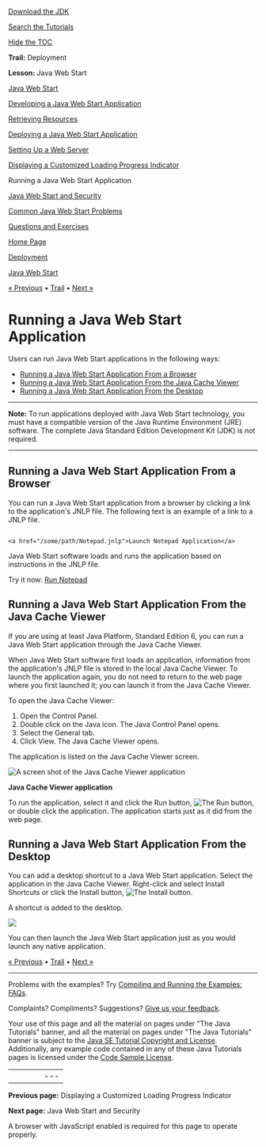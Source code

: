 [Download
the JDK](http://java.sun.com/javase/6/download.jsp)
  
[Search the
Tutorials](../../search.html)
  
[Hide the TOC](javascript:toggleLeft())

**Trail:** Deployment
  
**Lesson:** Java Web Start

[Java Web Start](index.html)

[Developing a Java Web Start Application](developing.html)

[Retrieving Resources](retrievingResources.html)

[Deploying a Java Web Start Application](deploying.html)

[Setting Up a Web Server](settingUpWebServerMimeType.html)

[Displaying a Customized Loading Progress Indicator](customProgressIndicatorForAppln.html)

Running a Java Web Start Application

[Java Web Start and Security](security.html)

[Common Java Web Start Problems](problems.html)

[Questions and Exercises](QandE/questions.html)

[Home Page](../../index.html)
>
[Deployment](../index.html)
>
[Java Web Start](index.html)

[« Previous](customProgressIndicatorForAppln.html) • [Trail](../TOC.html) • [Next »](security.html)

# Running a Java Web Start Application

Users can run Java Web Start applications in the following ways:

* [Running a Java Web Start Application From a Browser](#web)
* [Running a Java Web Start Application From the Java Cache Viewer](#cache)
* [Running a Java Web Start Application From the Desktop](#desktop)

---

**Note:** To run applications deployed with Java Web Start technology, you must have a
compatible version of the Java Runtime Environment (JRE) software.
The complete Java Standard Edition Development Kit (JDK) is not required.

---

## Running a Java Web Start Application From a Browser

You can run a Java Web Start application from a browser
by clicking a link to the application's JNLP file. The following text is
an example of a link to a JNLP file.

```

<a href="/some/path/Notepad.jnlp">Launch Notepad Application</a>

```

Java Web Start software loads and runs the application based on instructions
in the JNLP file.

Try it now:
[Run Notepad](http://download.oracle.com/javase/tutorialJWS/deployment/webstart/examples/Notepad.jnlp)


## Running a Java Web Start Application From the Java Cache Viewer

If you are using at least Java Platform, Standard Edition 6, you can run a
Java Web Start application through the Java Cache Viewer.

When Java Web Start software first loads an application, information from the
application's JNLP file is stored in the local Java Cache Viewer.
To launch the application again, you do not need to return to the web page
where you first launched it; you can launch it from the Java Cache Viewer.

To open the Java Cache Viewer:

1. Open the Control Panel.
2. Double click on the Java icon. The Java Control Panel opens.
3. Select the General tab.
4. Click View. The Java Cache Viewer opens.

The application is listed on the Java Cache Viewer screen.

![A screen shot of the Java Cache Viewer application](../../figures/deployment/webstart/jws_cache_viewer.png)

**Java Cache Viewer application**

To run the application, select it and click the Run button,
![The Run button](../../figures/deployment/webstart/JCRun.png),
or double click the application. The application starts just
as it did from the web page.

## Running a Java Web Start Application From the Desktop

You can add a desktop shortcut to a Java Web Start
application. Select the application in the Java Cache Viewer.
Right-click and select Install Shortcuts
or click the Install button,
![The Install button](../../figures/deployment/webstart/JCInstall.png).

A shortcut is added to the desktop.

![](../../figures/deployment/webstart/shortcut.png)

You can then launch the Java Web Start application just as you would launch
any native application.

[« Previous](customProgressIndicatorForAppln.html)
•
[Trail](../TOC.html)
•
[Next »](security.html)

---

Problems with the examples? Try [Compiling and Running
the Examples: FAQs](../../information/run-examples.html).
  
Complaints? Compliments? Suggestions? [Give
us your feedback](http://download.oracle.com/javase/feedback.html).

Your use of this page and all the material on pages under "The Java Tutorials" banner,
and all the material on pages under "The Java Tutorials" banner is subject to the [Java SE Tutorial Copyright
and License](../../information/license.html).
Additionally, any example code contained in any of these Java
Tutorials pages is licensed under the
[Code
Sample License](http://developers.sun.com/license/berkeley_license.html).

|  |  |  |  |  |
| --- | --- | --- | --- | --- |
| |  |  | | --- | --- | | duke image | Oracle logo | | [About Oracle](http://www.oracle.com/us/corporate/index.html) | [Oracle Technology Network](http://www.oracle.com/technology/index.html) | [Terms of Service](https://www.samplecode.oracle.com/servlets/CompulsoryClickThrough?type=TermsOfService) | Copyright © 1995, 2011 Oracle and/or its affiliates. All rights reserved. |

**Previous page:** Displaying a Customized Loading Progress Indicator
  
**Next page:** Java Web Start and Security




A browser with JavaScript enabled is required for this page to operate properly.